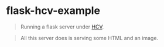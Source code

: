 # flask-hcv-example
> Running a flask server under [HCV](https://github.com/sebbekarlsson/HCV).

> All this server does is serving some HTML and an image.
